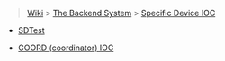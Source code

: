 > [Wiki](Home) > [The Backend System](The-Backend-System) > [Specific Device IOC](Specific-Device-IOC)

* [SDTest](SDTest)

* [COORD (coordinator) IOC](https://github.com/ISISComputingGroup/ibex_developers_manual/wiki/COORD-IOC)